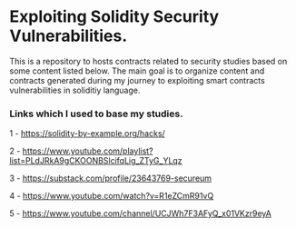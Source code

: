 # Exploiting Solidity Security Vulnerabilities.

This is a repository to hosts contracts related to security studies based on some content listed below. The main goal is to organize content and contracts generated during my journey to exploiting smart contracts vulnerabilities in soliditiy language.


### Links which I used to base my studies.

1 - https://solidity-by-example.org/hacks/

2 - https://www.youtube.com/playlist?list=PLdJRkA9gCKOONBSlcifqLig_ZTyG_YLqz

3 - https://substack.com/profile/23643769-secureum

4 - https://www.youtube.com/watch?v=R1eZCmR91vQ

5 - https://www.youtube.com/channel/UCJWh7F3AFyQ_x01VKzr9eyA
